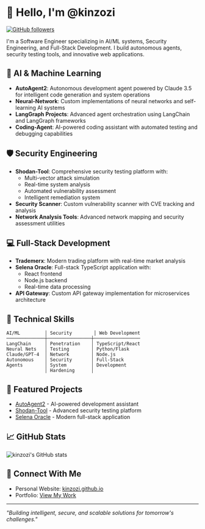 # 👋 Hello, I'm @kinzozi

[![GitHub followers](https://img.shields.io/github/followers/kinzozi?label=Follow&style=social)](https://github.com/kinzozi)

I'm a Software Engineer specializing in AI/ML systems, Security Engineering, and Full-Stack Development. I build autonomous agents, security testing tools, and innovative web applications.

## 🤖 AI & Machine Learning
- **AutoAgent2**: Autonomous development agent powered by Claude 3.5 for intelligent code generation and system operations
- **Neural-Network**: Custom implementations of neural networks and self-learning AI systems
- **LangGraph Projects**: Advanced agent orchestration using LangChain and LangGraph frameworks
- **Coding-Agent**: AI-powered coding assistant with automated testing and debugging capabilities

## 🛡️ Security Engineering
- **Shodan-Tool**: Comprehensive security testing platform with:
  - Multi-vector attack simulation
  - Real-time system analysis
  - Automated vulnerability assessment
  - Intelligent remediation system
- **Security Scanner**: Custom vulnerability scanner with CVE tracking and analysis
- **Network Analysis Tools**: Advanced network mapping and security assessment utilities

## 💻 Full-Stack Development
- **Trademerx**: Modern trading platform with real-time market analysis
- **Selena Oracle**: Full-stack TypeScript application with:
  - React frontend
  - Node.js backend
  - Real-time data processing
- **API Gateway**: Custom API gateway implementation for microservices architecture

## 🔧 Technical Skills
```
AI/ML         │ Security        │ Web Development
──────────────┼────────────────┼─────────────────
LangChain     │ Penetration    │ TypeScript/React
Neural Nets   │ Testing        │ Python/Flask
Claude/GPT-4  │ Network        │ Node.js
Autonomous    │ Security       │ Full-Stack
Agents        │ System         │ Development
              │ Hardening      │
```

## 🌟 Featured Projects
- [AutoAgent2](https://github.com/kinzozi/AutoAgent2) - AI-powered development assistant
- [Shodan-Tool](https://github.com/kinzozi/Shodan-Tool) - Advanced security testing platform
- [Selena Oracle](https://github.com/kinzozi/selena-oracle) - Modern full-stack application

## 📈 GitHub Stats
![kinzozi's GitHub stats](https://github-readme-stats.vercel.app/api?username=kinzozi&show_icons=true&theme=dark)

## 🤝 Connect With Me
- Personal Website: [kinzozi.github.io](https://kinzozi.github.io)
- Portfolio: [View My Work](https://kinzozi.github.io/projects)

---

*"Building intelligent, secure, and scalable solutions for tomorrow's challenges."*

